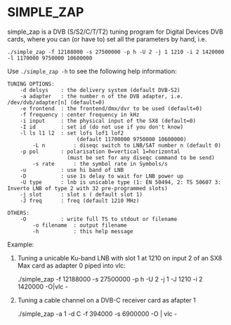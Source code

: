 # SIMPLE_ZAP

simple_zap is a DVB (S/S2/C/T/T2) tuning program for Digital Devices DVB cards, 
where you can (or have to) set all the parameters by hand, i.e.

`./simple_zap -f 12188000 -s 27500000 -p h -U 2 -j 1 1210 -i 2 1420000 -l 1170000 9750000 10600000`

Use `./simple_zap -h` to see the following help information:

	TUNING OPTIONS:
		-d delsys    : the delivery system (default DVB-S2)
		-a adapter   : the number n of the DVB adapter, i.e. /dev/dvb/adapter[n] (default=0)
		-e frontend  : the frontend/dmx/dvr to be used (default=0)
		-f frequency : center frequency in kHz
		-i input     : the physical input of the SX8 (default=0)
		-I id        : set id (do not use if you don't know)
		-l ls l1 l2  : set lofs lof1 lof2 
                 	      (default 11700000 9750000 10600000)
	    	-L n         : diseqc switch to LNB/SAT number n (default 0)
		-p pol       : polarisation 0=vertical 1=horizontal
		               (must be set for any diseqc command to be send)
	    	-s rate      : the symbol rate in Symbols/s
		-u           : use hi band of LNB
		-D           : use 1s delay to wait for LNB power up
		-U type      : lnb is unicable type (1: EN 50494, 2: TS 50607 3: Inverto LNB of type 2 with 32 pre-programmed slots)
		-j slot      : slot s ( default slot 1)
		-J freq      : freq (default 1210 MHz)

	OTHERS:
		-O           : write full TS to stdout or filename
	    	-o filename  : output filename
	    	-h           : this help message

Example:

1) Tuning a unicable Ku-band LNB with slot 1 at 1210 on input 2 of an 
   SX8 Max card as adapter 0  piped into vlc:

	./simple_zap -f 12188000 -s 27500000 -p h -U 2 -j 1 -J 1210 -i 2 1420000 -O|vlc -

2) Tuning a cable channel on a DVB-C receiver card as afapter 1
  
	./simple_zap -a 1 -d C -f 394000 -s 6900000 -O | vlc -
